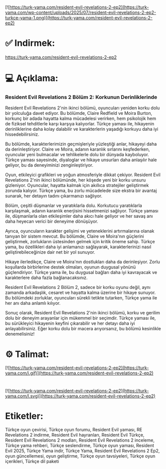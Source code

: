 [![https://turk-yama.com/resident-evil-revelations-2-ep2](https://turk-yama.com/wp-content/uploads/2025/07/resident-evil-revelations-2-ep2-turkce-yama-1.png)](https://turk-yama.com/resident-evil-revelations-2-ep2)
# ✅ Indirmek:
https://turk-yama.com/resident-evil-revelations-2-ep2
# 💻 Açıklama:
### Resident Evil Revelations 2 Bölüm 2: Korkunun Derinliklerinde

Resident Evil Revelations 2'nin ikinci bölümü, oyuncuları yeniden korku dolu bir yolculuğa davet ediyor. Bu bölümde, Claire Redfield ve Moira Burton, korkunç bir adada hayatta kalma mücadelesi verirken, hem psikolojik hem de fiziksel tehditlerle karşı karşıya kalıyorlar. Türkçe yaması ile, hikayenin derinliklerine daha kolay dalabilir ve karakterlerin yaşadığı korkuyu daha iyi hissedebilirsiniz.

Bu bölümde, karakterlerimizin geçmişleriyle yüzleştiği anlar, hikayeyi daha da derinleştiriyor. Claire ve Moira, adanın karanlık sırlarını keşfederken, oyuncular yeni bulmacalar ve tehlikelerle dolu bir dünyada kayboluyor. Türkçe yaması sayesinde, diyaloglar ve hikaye unsurları daha anlaşılır hale geliyor, bu da deneyiminizi zenginleştiriyor.

Oyun, etkileyici grafikleri ve yoğun atmosferiyle dikkat çekiyor. Resident Evil Revelations 2'nin ikinci bölümünde, her köşede yeni bir korku unsuru gizleniyor. Oyuncular, hayatta kalmak için akıllıca stratejiler geliştirmek zorunda kalıyor. Türkçe yama, bu zorlu mücadelede size ekstra bir avantaj sunarak, her detayın tadını çıkarmanızı sağlıyor.

Bölüm, çeşitli düşmanlar ve yaratıklarla dolu. Korkutucu yaratıklarla karşılaşmak, adanın karanlık enerjisini hissetmenizi sağlıyor. Türkçe yaması ile, düşmanlarla olan etkileşimler daha akıcı hale geliyor ve her savaş anı daha heyecan verici bir deneyime dönüşüyor.

Ayrıca, oyuncuların karakter gelişimi ve yeteneklerini artırmalarına olanak tanıyan bir sistem mevcut. Bu bölümde, Claire ve Moira'nın güçlerini geliştirmek, zorlukların üstesinden gelmek için kritik öneme sahip. Türkçe yama, bu özellikleri daha iyi anlamanızı sağlayarak, karakterlerinizi nasıl geliştirebileceğinize dair net bir yol sunuyor.

Hikaye ilerledikçe, Claire ve Moira'nın dostlukları daha da derinleşiyor. Zorlu koşullarda birbirlerine destek olmaları, oyunun duygusal yönünü güçlendiriyor. Türkçe yama ile, bu duygusal bağları daha iyi kavrayacak ve karakterlere daha fazla bağlanacaksınız.

Resident Evil Revelations 2 Bölüm 2, sadece bir korku oyunu değil, aynı zamanda arkadaşlık, cesaret ve hayatta kalma üzerine bir hikaye sunuyor. Bu bölümdeki zorluklar, oyuncuları sürekli tetikte tutarken, Türkçe yama ile her anı daha anlamlı kılıyor.

Sonuç olarak, Resident Evil Revelations 2'nin ikinci bölümü, korku ve gerilim dolu bir deneyim arayanlar için mükemmel bir seçimdir. Türkçe yaması ile, bu sürükleyici hikayenin keyfini çıkarabilir ve her detayı daha iyi anlayabilirsiniz. Eğer korku dolu bir macera arıyorsanız, bu bölümü kesinlikle denemelisiniz!
# ⚙️ Talimat:
[![https://turk-yama.com/resident-evil-revelations-2-ep2](https://turk-yama.com/i.gif)](https://turk-yama.com/resident-evil-revelations-2-ep2)
#
[![https://turk-yama.com/resident-evil-revelations-2-ep2](https://turk-yama.com/l.svg)](https://turk-yama.com/resident-evil-revelations-2-ep2)
# Etiketler:
Türkçe oyun çevirisi, Türkçe oyun forumu, Resident Evil yaması, RE Revelations 2 indirme, Resident Evil hayranları, Resident Evil Türkçe, Resident Evil Revelations 2 modları, Resident Evil Revelations 2 inceleme, Türkçe yama rehberi, Türkçe seslendirme, Türkçe oyun yaması, Resident Evil 2025, Türkçe Yama indir, Türkçe Yama, Resident Evil Revelations 2 Ep2, oyun güncellemesi, oyun geliştirme, Türkçe oyun tavsiyeleri, Türkçe oyun içerikleri, Türkçe dil paketi


